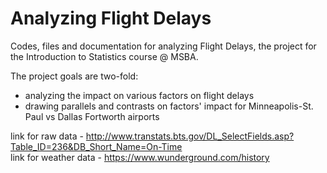 # Analyzing Flight Delays
Codes, files and documentation for analyzing Flight Delays, the project for the Introduction to Statistics course @ MSBA.

The project goals are two-fold:
- analyzing the impact on various factors on flight delays 
- drawing parallels and contrasts on factors' impact for Minneapolis-St. Paul vs Dallas Fortworth airports
    

link for raw data - http://www.transtats.bts.gov/DL_SelectFields.asp?Table_ID=236&DB_Short_Name=On-Time  
link for weather data - https://www.wunderground.com/history
